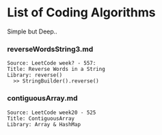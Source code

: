 # List of Coding Algorithms

Simple but Deep..

### reverseWordsString3.md
```
Source: LeetCode week? - 557: 
Title: Reverse Words in a String
Library: reverse()
  >> StringBuilder().reverse()
```

### contiguousArray.md
```
Source: LeetCode week20 - 525 
Title: ContiguousArray
Library: Array & HashMap

```
